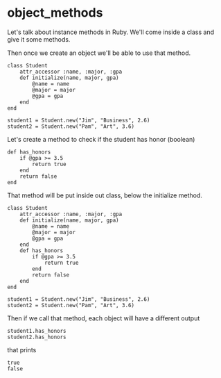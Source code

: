 # object_methods

Let's talk about instance methods in Ruby.
We'll come inside a class and give it some methods.

Then once we create an object we'll be able to use that method.

```
class Student
    attr_accessor :name, :major, :gpa
    def initialize(name, major, gpa)
        @name = name
        @major = major
        @gpa = gpa
    end
end

student1 = Student.new("Jim", "Business", 2.6)
student2 = Student.new("Pam", "Art", 3.6)
```

Let's create a method to check if the student has honor (boolean)

```
def has_honors
    if @gpa >= 3.5
        return true
    end
    return false
end
```

That method will be put inside out class, below the initialize method.

```
class Student
    attr_accessor :name, :major, :gpa
    def initialize(name, major, gpa)
        @name = name
        @major = major
        @gpa = gpa
    end
    def has_honors
        if @gpa >= 3.5
            return true
        end
        return false
    end
end

student1 = Student.new("Jim", "Business", 2.6)
student2 = Student.new("Pam", "Art", 3.6)
```

Then if we call that method, each object will have a different output

```
student1.has_honors
student2.has_honors
```
that prints

```
true
false
```